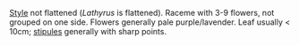 [Style](./g/style.html) not flattened (_Lathyrus_ is flattened). Raceme with 3-9 flowers, not grouped on one side. Flowers generally pale purple/lavender. Leaf usually < 10cm; [stipules](./g/stipule.html) generally with sharp points.
